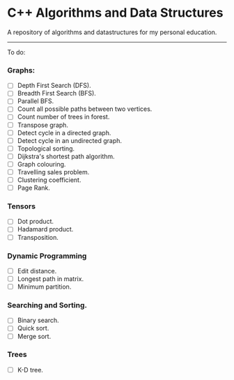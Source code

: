 # C++ Algorithms and Data Structures

A repository of algorithms and datastructures for my personal education.

----------------

To do:

### Graphs:
- [ ] Depth First Search (DFS).
- [ ] Breadth First Search (BFS).
- [ ] Parallel BFS.
- [ ] Count all possible paths between two vertices.
- [ ] Count number of trees in forest.
- [ ] Transpose graph.
- [ ] Detect cycle in a directed graph.
- [ ] Detect cycle in an undirected graph.
- [ ] Topological sorting.
- [ ] Dijkstra's shortest path algorithm.
- [ ] Graph colouring.
- [ ] Travelling sales problem.
- [ ] Clustering coefficient.
- [ ] Page Rank.

### Tensors
- [ ] Dot product.
- [ ] Hadamard product.
- [ ] Transposition.

### Dynamic Programming
- [ ] Edit distance.
- [ ] Longest path in matrix.
- [ ] Minimum partition.

### Searching and Sorting.
- [ ] Binary search.
- [ ] Quick sort.
- [ ] Merge sort.

### Trees
- [ ] K-D tree.
